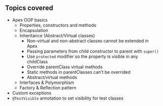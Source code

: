 ## Topics covered

- Apex OOP basics
  - Properties, constructors and methods
  - Encapsulation
  - Inheritance (Abstract/Virtual classes)
    - Non-virtual and non-abstract classes cannot be extended in Apex
    - Passing parameters from child constructor to parent with `super()`
    - Use `protected` modifier so the property is visible in any childClass
    - Override parentClass virtual methods
    - Static methods in parentClasses can't be overrided
    - Abstract/virtual methods
  - Interfaces & Polymorphism
  - Factory & Reflection pattern
- Custom exceptions
- `@TestVisible` annotation to set visibility for test classes
